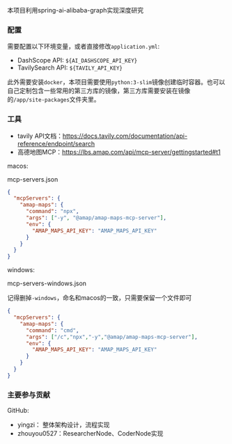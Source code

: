 本项目利用spring-ai-alibaba-graph实现深度研究

### 配置

需要配置以下环境变量，或者直接修改`application.yml`:

- DashScope API: `${AI_DASHSCOPE_API_KEY}`
- TavilySearch API: `${TAVILY_API_KEY}`

此外需要安装`docker`，本项目需要使用`python:3-slim`镜像创建临时容器。也可以自己定制包含一些常用的第三方库的镜像，第三方库需要安装在镜像的`/app/site-packages`文件夹里。

### 工具

- tavily API文档：https://docs.tavily.com/documentation/api-reference/endpoint/search
- 高德地图MCP：https://lbs.amap.com/api/mcp-server/gettingstarted#t1

macos:

mcp-servers.json

```json
{
  "mcpServers": {
    "amap-maps": {
      "command": "npx",
      "args": ["-y", "@amap/amap-maps-mcp-server"],
      "env": {
        "AMAP_MAPS_API_KEY": "AMAP_MAPS_API_KEY"
      }
    }
  }
}
```

windows:

mcp-servers-windows.json

记得删掉`-windows`，命名和macos的一致，只需要保留一个文件即可

```json
{
  "mcpServers": {
    "amap-maps": {
      "command": "cmd",
      "args": ["/c","npx","-y","@amap/amap-maps-mcp-server"],
      "env": {
        "AMAP_MAPS_API_KEY": "AMAP_MAPS_API_KEY"
      }
    }
  }
}
```

### 主要参与贡献

GitHub: 

- yingzi： 整体架构设计，流程实现
- zhouyou0527：ResearcherNode、CoderNode实现
